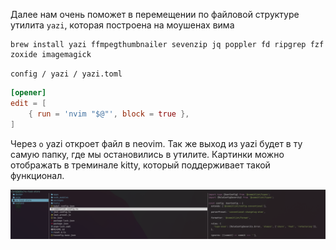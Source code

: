 
Далее нам очень поможет в перемещении по файловой структуре утилита `yazi`, которая построена на моушенах вима

```
brew install yazi ffmpegthumbnailer sevenzip jq poppler fd ripgrep fzf zoxide imagemagick
```

`config / yazi / yazi.toml`
```toml
[opener]
edit = [
	{ run = 'nvim "$@"', block = true },
]
```

Через `o` yazi откроет файл в neovim. 
Так же выход из yazi будет в ту самую папку, где мы остановились в утилите.
Картинки можно отображать в треминале kitty, который поддерживает такой функционал.

![](Development/_png/Pasted%20image%2020240929132638.png)
